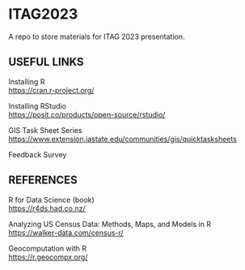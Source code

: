 # ITAG2023
A repo to store materials for ITAG 2023 presentation. 

USEFUL LINKS
------------------------------------------------------------------------------------
Installing R \
https://cran.r-project.org/

Installing RStudio \
https://posit.co/products/open-source/rstudio/

GIS Task Sheet Series \
https://www.extension.iastate.edu/communities/gis/quicktasksheets

Feedback Survey



REFERENCES
------------------------------------------------------------------------------------
R for Data Science (book) \
https://r4ds.had.co.nz/

Analyzing US Census Data: Methods, Maps, and Models in R \
https://walker-data.com/census-r/

Geocomputation with R \
https://r.geocompx.org/

